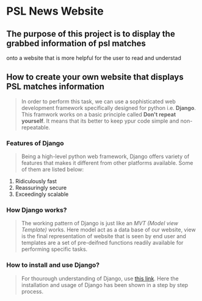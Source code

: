 # PSL News Website

## The purpose of this project is to display the grabbed information of psl matches
onto a website that is more helpful for the user to read and understad

## How to create your own website that displays PSL matches information

> In order to perform this task, we can use a sophisticated web development framework
specifically designed for python i.e. **Django**. This framwork works on a basic principle 
called **Don't repeat yourself**. It means that its better to keep ypur code simple and non-repeatable. 

### Features of Django
> Being a high-level python web framework, Django offers variety of features that makes it different from 
other platforms available. Some of them are listed below:
1. Ridiculously fast
1. Reassuringly secure
1. Exceedingly scalable

### How Django works?
> The working pattern of Django is just like an _MVT (Model view Template)_ works. Here model act as a data base of our website, view is the final representation of website that is seen by end user and templates are a set of pre-deifned functions readily available for performing specific tasks. 

### How to install and use Django?
> For thourough understanding of Django, use [this link](https://www.youtube.com/watch?v=M9rtf7icuG0&ab_channel=edureka%21). Here the installation and usage of Django has been shown in a 
step by step process.